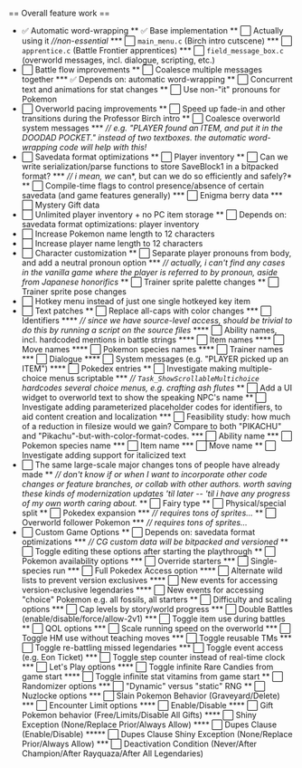 
== Overall feature work ==

* ✅ Automatic word-wrapping
** ✅ Base implementation
** ⬜ Actually using it *//non-essential*
*** ⬜ `main_menu.c` (Birch intro cutscene)
*** ⬜ `apprentice.c` (Battle Frontier apprentices)
*** ⬜ `field_message_box.c` (overworld messages, incl. dialogue, scripting, etc.)
* ⬜ Battle flow improvements
** ⬜ Coalesce multiple messages together
*** ✅ Depends on: automatic word-wrapping
** ⬜ Concurrent text and animations for stat changes
** ⬜ Use non-"it" pronouns for Pokemon
* ⬜ Overworld pacing improvements
** ⬜ Speed up fade-in and other transitions during the Professor Birch intro
** ⬜ Coalesce overworld system messages
*** *// e.g. "PLAYER found an ITEM, and put it in the DOODAD POCKET." instead of two textboxes. the automatic word-wrapping code will help with this!*
* ⬜ Savedata format optimizations
** ⬜ Player inventory
** ⬜ Can we write serialization/parse functions to store SaveBlock1 in a bitpacked format?
*** *// i mean, we* can*, but can we do so efficiently and safely?*
** ⬜ Compile-time flags to control presence/absence of certain savedata (and game features generally)
*** ⬜ Enigma berry data
*** ⬜ Mystery Gift data
* ⬜ Unlimited player inventory + no PC item storage
** ⬜ Depends on: savedata format optimizations: player inventory
* ⬜ Increase Pokemon name length to 12 characters
* ⬜ Increase player name length to 12 characters
* ⬜ Character customization
** ⬜ Separate player pronouns from body, and add a neutral pronoun option
*** *// actually, i can't find any cases in the vanilla game where the player is referred to by pronoun, aside from Japanese honorifics*
** ⬜ Trainer sprite palette changes
** ⬜ Trainer sprite pose changes
* ⬜ Hotkey menu instead of just one single hotkeyed key item
* ⬜ Text patches
** ⬜ Replace all-caps with color changes
*** ⬜ Identifiers
**** *// since we have source-level access, should be trivial to do this by running a script on the source files*
**** ⬜ Ability names, incl. hardcoded mentions in battle strings
**** ⬜ Item names
**** ⬜ Move names
**** ⬜ Pokemon species names
**** ⬜ Trainer names
*** ⬜ Dialogue
**** ⬜ System messages (e.g. "PLAYER picked up an ITEM")
**** ⬜ Pokedex entries
** ⬜ Investigate making multiple-choice menus scriptable
*** *// `Task_ShowScrollableMultichoice` hardcodes several choice menus, e.g. crafting ash flutes*
** ⬜ Add a UI widget to overworld text to show the speaking NPC's name
** ⬜ Investigate adding parameterized placeholder codes for identifiers, to aid content creation and localization
*** ⬜ Feasibility study: how much of a reduction in filesize would we gain? Compare to both "PIKACHU" and "Pikachu"-but-with-color-format-codes.
*** ⬜ Ability name
*** ⬜ Pokemon species name
*** ⬜ Item name
*** ⬜ Move name
** ⬜ Investigate adding support for italicized text
* ⬜ The same large-scale major changes tons of people have already made
** *// don't know if or when I want to incorporate other code changes or feature branches, or collab with other authors. worth saving these kinds of modernization updates 'til later -- 'til i have any progress of my own worth caring about.*
** ⬜ Fairy type
** ⬜ Physical/special split
** ⬜ Pokedex expansion
*** *// requires tons of sprites...*
** ⬜ Overworld follower Pokemon
*** *// requires tons of sprites...*
* ⬜ Custom Game Options
** ⬜ Depends on: savedata format optimizations
*** *// CG custom data will be bitpacked and versioned*
** ⬜ Toggle editing these options after starting the playthrough
** ⬜ Pokemon availability options
*** ⬜ Override starters
*** ⬜ Single-species run
*** ⬜ Full Pokedex Access option
**** ⬜ Alternate wild lists to prevent version exclusives
**** ⬜ New events for accessing version-exclusive legendaries
**** ⬜ New events for accessing "choice" Pokemon e.g. all fossils, all starters
** ⬜ Difficulty and scaling options
*** ⬜ Cap levels by story/world progress
*** ⬜ Double Battles (enable/disable/force/allow-2v1)
*** ⬜ Toggle item use during battles
** ⬜ QOL options
*** ⬜ Scale running speed on the overworld
*** ⬜ Toggle HM use without teaching moves
*** ⬜ Toggle reusable TMs
*** ⬜ Toggle re-battling missed legendaries
*** ⬜ Toggle event access (e.g. Eon Ticket)
*** ⬜ Toggle step counter instead of real-time clock
*** ⬜ Let's Play options
**** ⬜ Toggle infinite Rare Candies from game start
**** ⬜ Toggle infinite stat vitamins from game start
** ⬜ Randomizer options
*** ⬜ "Dynamic" versus "static" RNG
** ⬜ Nuzlocke options
*** ⬜ Slain Pokemon Behavior (Graveyard/Delete)
*** ⬜ Encounter Limit options
**** ⬜ Enable/Disable
**** ⬜ Gift Pokemon behavior (Free/Limits/Disable All Gifts)
**** ⬜ Shiny Exception (None/Replace Prior/Always Allow)
**** ⬜ Dupes Clause (Enable/Disable)
***** ⬜ Dupes Clause Shiny Exception (None/Replace Prior/Always Allow)
*** ⬜ Deactivation Condition (Never/After Champion/After Rayquaza/After All Legendaries)
